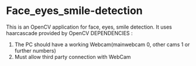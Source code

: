 # Face_eyes_smile-detection
This is an OpenCV application for face, eyes, smile detection. It uses haarcascade provided by OpenCV
DEPENDENCIES :
1. The PC should have a working Webcam(mainwebcam 0, other cams 1 or further numbers)
2. Must allow third party connection with WebCam
